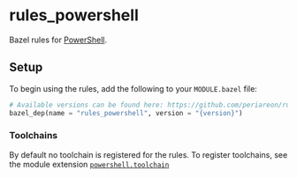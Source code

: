 # rules_powershell

Bazel rules for [PowerShell](https://learn.microsoft.com/en-us/powershell/).

## Setup

To begin using the rules, add the following to your `MODULE.bazel` file:

```python
# Available versions can be found here: https://github.com/periareon/rules_powershell/releases
bazel_dep(name = "rules_powershell", version = "{version}")
```

### Toolchains

By default no toolchain is registered for the rules. To register toolchains, see the module extension [`powershell.toolchain`](./bzlmod.md#toolchain)
